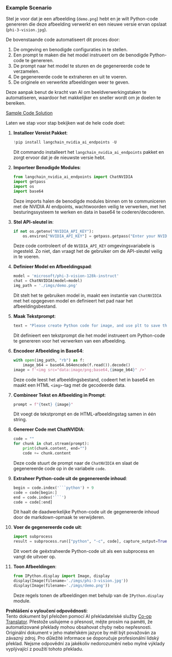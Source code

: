 <!--
CO_OP_TRANSLATOR_METADATA:
{
  "original_hash": "a8de701a2f1eb12b1f82432288d709cf",
  "translation_date": "2025-05-09T19:58:06+00:00",
  "source_file": "md/02.Application/04.Vision/Phi3/E2E_Nvidia_NIM_Vision.md",
  "language_code": "cs"
}
-->
### Example Scenario

Stel je voor dat je een afbeelding (`demo.png`) hebt en je wilt Python-code genereren die deze afbeelding verwerkt en een nieuwe versie ervan opslaat (`phi-3-vision.jpg`).

De bovenstaande code automatiseert dit proces door:

1. De omgeving en benodigde configuraties in te stellen.  
2. Een prompt te maken die het model instrueert om de benodigde Python-code te genereren.  
3. De prompt naar het model te sturen en de gegenereerde code te verzamelen.  
4. De gegenereerde code te extraheren en uit te voeren.  
5. De originele en verwerkte afbeeldingen weer te geven.

Deze aanpak benut de kracht van AI om beeldverwerkingstaken te automatiseren, waardoor het makkelijker en sneller wordt om je doelen te bereiken.

[Sample Code Solution](../../../../../../code/06.E2E/E2E_Nvidia_NIM_Phi3_Vision.ipynb)

Laten we stap voor stap bekijken wat de hele code doet:

1. **Installeer Vereist Pakket**:  
    ```python
    !pip install langchain_nvidia_ai_endpoints -U
    ```  
    Dit commando installeert het `langchain_nvidia_ai_endpoints` pakket en zorgt ervoor dat je de nieuwste versie hebt.

2. **Importeer Benodigde Modules**:  
    ```python
    from langchain_nvidia_ai_endpoints import ChatNVIDIA
    import getpass
    import os
    import base64
    ```  
    Deze imports halen de benodigde modules binnen om te communiceren met de NVIDIA AI endpoints, wachtwoorden veilig te verwerken, met het besturingssysteem te werken en data in base64 te coderen/decoderen.

3. **Stel API-sleutel in**:  
    ```python
    if not os.getenv("NVIDIA_API_KEY"):
        os.environ["NVIDIA_API_KEY"] = getpass.getpass("Enter your NVIDIA API key: ")
    ```  
    Deze code controleert of de `NVIDIA_API_KEY` omgevingsvariabele is ingesteld. Zo niet, dan vraagt het de gebruiker om de API-sleutel veilig in te voeren.

4. **Definieer Model en Afbeeldingspad**:  
    ```python
    model = 'microsoft/phi-3-vision-128k-instruct'
    chat = ChatNVIDIA(model=model)
    img_path = './imgs/demo.png'
    ```  
    Dit stelt het te gebruiken model in, maakt een instantie van `ChatNVIDIA` met het opgegeven model en definieert het pad naar het afbeeldingsbestand.

5. **Maak Tekstprompt**:  
    ```python
    text = "Please create Python code for image, and use plt to save the new picture under imgs/ and name it phi-3-vision.jpg."
    ```  
    Dit definieert een tekstprompt die het model instrueert om Python-code te genereren voor het verwerken van een afbeelding.

6. **Encodeer Afbeelding in Base64**:  
    ```python
    with open(img_path, "rb") as f:
        image_b64 = base64.b64encode(f.read()).decode()
    image = f'<img src="data:image/png;base64,{image_b64}" />'
    ```  
    Deze code leest het afbeeldingsbestand, codeert het in base64 en maakt een HTML `<img>`-tag met de gecodeerde data.

7. **Combineer Tekst en Afbeelding in Prompt**:  
    ```python
    prompt = f"{text} {image}"
    ```  
    Dit voegt de tekstprompt en de HTML-afbeeldingstag samen in één string.

8. **Genereer Code met ChatNVIDIA**:  
    ```python
    code = ""
    for chunk in chat.stream(prompt):
        print(chunk.content, end="")
        code += chunk.content
    ```  
    Deze code stuurt de prompt naar de `ChatNVIDIA` en slaat de gegenereerde code op in de variabele `code`.

9. **Extraheer Python-code uit de gegenereerde inhoud**:  
    ```python
    begin = code.index('```python') + 9  
    code = code[begin:]  
    end = code.index('```')
    code = code[:end]
    ```  
    Dit haalt de daadwerkelijke Python-code uit de gegenereerde inhoud door de markdown-opmaak te verwijderen.

10. **Voer de gegenereerde code uit**:  
    ```python
    import subprocess
    result = subprocess.run(["python", "-c", code], capture_output=True)
    ```  
    Dit voert de geëxtraheerde Python-code uit als een subprocess en vangt de uitvoer op.

11. **Toon Afbeeldingen**:  
    ```python
    from IPython.display import Image, display
    display(Image(filename='./imgs/phi-3-vision.jpg'))
    display(Image(filename='./imgs/demo.png'))
    ```  
    Deze regels tonen de afbeeldingen met behulp van de `IPython.display` module.

**Prohlášení o vyloučení odpovědnosti**:  
Tento dokument byl přeložen pomocí AI překladatelské služby [Co-op Translator](https://github.com/Azure/co-op-translator). Přestože usilujeme o přesnost, mějte prosím na paměti, že automatizované překlady mohou obsahovat chyby nebo nepřesnosti. Originální dokument v jeho mateřském jazyce by měl být považován za závazný zdroj. Pro důležité informace se doporučuje profesionální lidský překlad. Nejsme odpovědní za jakékoliv nedorozumění nebo mylné výklady vyplývající z použití tohoto překladu.